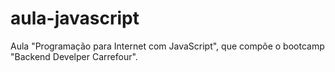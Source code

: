 # aula-javascript
Aula "Programação para Internet com JavaScript", que compõe o bootcamp "Backend Develper Carrefour".
